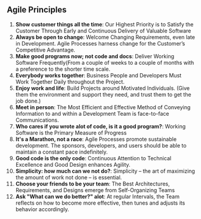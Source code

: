 ## Agile Principles

1. **Show customer things all the time**: Our Highest Priority is to Satisfy the Customer Through Early and Continuous Delivery of Valuable Software
2. **Always be open to change**: Welcome Changing Requirements, even late in Development. Agile Processes harness change for the Customer’s Competitive Advantage.
3. **Make good programs now; not code and docs**: Deliver Working Software Frequently(From a couple of weeks to a couple of months with a preference to the shorter time scale.
4. **Everybody works together**: Business People and Developers Must Work Together Daily throughout the Project.
5. **Enjoy work and life**: Build Projects around Motivated Individuals. (Give them the environment and support they need, and trust them to get the job done.)
6. **Meet in person**: The Most Efficient and Effective Method of Conveying Information to and within a Development Team is face-to-face Communications.
7. **Who cares if you wrote alot of code, is it a good program?**: Working Software is the Primary Measure of Progress
8. **It's a Marathon, not a race**: Agile Processes promote sustainable development. The sponsors, developers, and users should be able to maintain a constant pace indefinitely.
9. **Good code is the only code**: Continuous Attention to Technical Excellence and Good Design enhances Agility.
10. **Simplicity: how much can we not do?**: Simplicity – the art of maximizing the amount of work not done – is essential.
11. **Choose your friends to be your team**: The Best Architectures, Requirements, and Designs emerge from Self-Organizing Teams
12. **Ask "What can we do better?" alot**: At regular Intervals, the Team reflects on how to become more effective, then tunes and adjusts its behavior accordingly.
